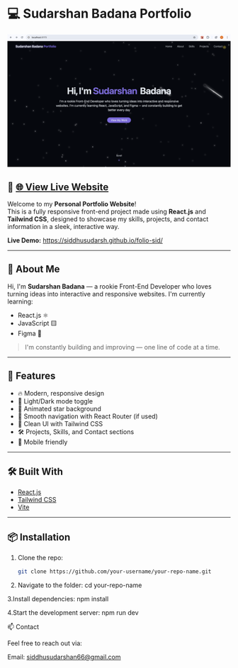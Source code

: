 # 💻 Sudarshan Badana Portfolio

<img src="./port.png">

## 🚀 **[🌐 View Live Website](https://sudarshan-portfolio-theta.vercel.app/)**

Welcome to my **Personal Portfolio Website**!  
This is a fully responsive front-end project made using **React.js** and **Tailwind CSS**, designed to showcase my skills, projects, and contact information in a sleek, interactive way.

**Live Demo:** https://siddhusudarsh.github.io/folio-sid/

---

## 🌟 About Me

Hi, I'm **Sudarshan Badana** — a rookie Front-End Developer who loves turning ideas into interactive and responsive websites. I'm currently learning:

- React.js ⚛️  
- JavaScript 🟨  
- Figma 🎨  

> I'm constantly building and improving — one line of code at a time.

---

## 🚀 Features

- 🔥 Modern, responsive design
- 🌙 Light/Dark mode toggle
- 🌌 Animated star background
- 🧠 Smooth navigation with React Router (if used)
- 📄 Clean UI with Tailwind CSS
- 🛠️ Projects, Skills, and Contact sections
- 📱 Mobile friendly

---

## 🛠️ Built With

- [React.js](https://reactjs.org/)
- [Tailwind CSS](https://tailwindcss.com/)
- [Vite](https://vitejs.dev/)

---



## 📦 Installation

1. Clone the repo:
   ```bash
   git clone https://github.com/your-username/your-repo-name.git

2. Navigate to the folder:
cd your-repo-name

3.Install dependencies:
npm install

4.Start the development server:
npm run dev

📫 Contact

Feel free to reach out via:

Email: siddhusudarshan66@gmail.com

